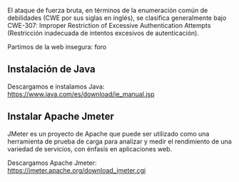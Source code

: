 El ataque de fuerza bruta, en términos de la enumeración común de debilidades (CWE por sus siglas en inglés), se clasifica generalmente bajo CWE-307: Improper Restriction of Excessive Authentication Attempts (Restricción inadecuada de intentos excesivos de autenticación).


Partimos de la web insegura: foro

## Instalación de Java
Descargamos e instalamos Java: https://www.java.com/es/download/ie_manual.jsp


## Instalar Apache Jmeter
JMeter es un proyecto de Apache que puede ser utilizado como una herramienta de prueba de carga para analizar y medir el rendimiento de una variedad de servicios, con énfasis en aplicaciones web.

Descargamos Apache Jmeter: https://jmeter.apache.org/download_jmeter.cgi



